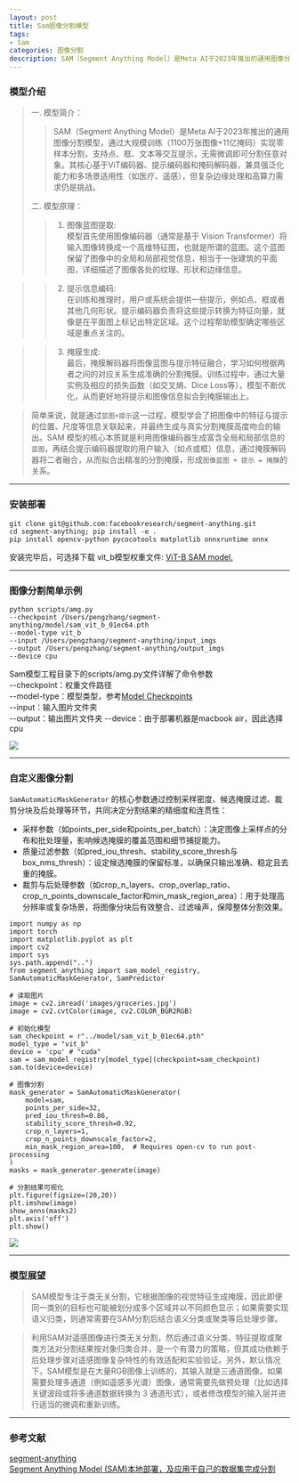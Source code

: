 ```yaml
---
layout: post
title: Sam图像分割模型
tags:
- Sam
categories: 图像分割
description: SAM（Segment Anything Model）是Meta AI于2023年推出的通用图像分割模型，通过大规模训练（1100万张图像+11亿掩码）实现零样本分割，支持点、框、文本等交互提示，无需微调即可分割任意对象。其核心基于ViT编码器、提示编码器和掩码解码器，兼具强泛化能力和多场景适用性（如医疗、遥感），但复杂边缘处理和高算力需求仍是挑战。✨
---
```


### 模型介绍
> 一. 模型简介：     
>> SAM（Segment Anything Model）是Meta AI于2023年推出的通用图像分割模型，通过大规模训练（1100万张图像+11亿掩码）实现零样本分割，支持点、框、文本等交互提示，无需微调即可分割任意对象。其核心基于ViT编码器、提示编码器和掩码解码器，兼具强泛化能力和多场景适用性（如医疗、遥感），但复杂边缘处理和高算力需求仍是挑战。          
> 
> 二. 模型原理：   
>> 1. 图像蓝图提取:    
模型首先使用图像编码器（通常是基于 Vision Transformer）将输入图像转换成一个高维特征图，也就是所谓的蓝图。这个蓝图保留了图像中的全局和局部视觉信息，相当于一张建筑的平面图，详细描述了图像各处的纹理、形状和边缘信息。

>> 2. 提示信息编码:   
在训练和推理时，用户或系统会提供一些提示，例如点、框或者其他几何形状。提示编码器负责将这些提示转换为特征向量，就像是在平面图上标记出特定区域。这个过程帮助模型确定哪些区域是重点关注的。

>> 3. 掩膜生成:     
最后，掩膜解码器将图像蓝图与提示特征融合，学习如何根据两者之间的对应关系生成准确的分割掩膜。训练过程中，通过大量实例及相应的损失函数（如交叉熵、Dice Loss等），模型不断优化，从而更好地将提示和图像信息拟合到掩膜输出上。

> 简单来说，就是通过`蓝图+提示`这一过程，模型学会了把图像中的特征与提示的位置、尺度等信息关联起来，并最终生成与真实分割掩膜高度吻合的输出。SAM 模型的核心本质就是利用图像编码器生成富含全局和局部信息的`蓝图`，再结合提示编码器提取的用户输入（如点或框）信息，通过掩膜解码器将二者融合，从而拟合出精准的分割掩膜，形成`图像蓝图 + 提示 = 掩膜`的关系。


---

### 安装部署

```
git clone git@github.com:facebookresearch/segment-anything.git
cd segment-anything; pip install -e .   
pip install opencv-python pycocotools matplotlib onnxruntime onnx
```

安装完毕后，可选择下载 vit_b模型权重文件: [ViT-B SAM model.](https://dl.fbaipublicfiles.com/segment_anything/sam_vit_b_01ec64.pth)

---

### 图像分割简单示例
```
python scripts/amg.py
--checkpoint /Users/pengzhang/segment-anything/model/sam_vit_b_01ec64.pth
--model-type vit_b
--input /Users/pengzhang/segment-anything/input_imgs
--output /Users/pengzhang/segment-anything/output_imgs
--device cpu
```
Sam模型工程目录下的scripts/amg.py文件详解了命令参数              
--checkpoint：权重文件路径    
--model-type：模型类型，参考[Model Checkpoints](https://github.com/facebookresearch/segment-anything?tab=readme-ov-file#model-checkpoints)     
--input：输入图片文件夹    
--output：输出图片文件夹
--device：由于部署机器是macbook air，因此选择cpu   

![](https://raw.githubusercontent.com/QuantPengPeng/quantpengpeng.github.io/refs/heads/master/_data/post_img/2025-05-07-sam/sam_dir.png)   


---

### 自定义图像分割

`SamAutomaticMaskGenerator` 的核心参数通过控制采样密度、候选掩膜过滤、裁剪分块及后处理等环节，共同决定分割结果的精细度和连贯性：

- 采样参数（如points_per_side和points_per_batch）：决定图像上采样点的分布和批处理量，影响候选掩膜的覆盖范围和细节捕捉能力。
- 质量过滤参数（如pred_iou_thresh、stability_score_thresh与 box_nms_thresh）：设定候选掩膜的保留标准，以确保只输出准确、稳定且去重的掩膜。
- 裁剪与后处理参数（如crop_n_layers、crop_overlap_ratio、crop_n_points_downscale_factor和min_mask_region_area）：用于处理高分辨率或复杂场景，将图像分块后有效整合、过滤噪声，保障整体分割效果。

```
import numpy as np
import torch
import matplotlib.pyplot as plt
import cv2
import sys
sys.path.append("..")
from segment_anything import sam_model_registry, SamAutomaticMaskGenerator, SamPredictor

# 读取图片
image = cv2.imread('images/groceries.jpg')
image = cv2.cvtColor(image, cv2.COLOR_BGR2RGB)

# 初始化模型
sam_checkpoint = r"../model/sam_vit_b_01ec64.pth"
model_type = "vit_b"
device = 'cpu' # "cuda"
sam = sam_model_registry[model_type](checkpoint=sam_checkpoint)
sam.to(device=device)

# 图像分割
mask_generator = SamAutomaticMaskGenerator(
    model=sam,
    points_per_side=32,
    pred_iou_thresh=0.86,
    stability_score_thresh=0.92,
    crop_n_layers=1,
    crop_n_points_downscale_factor=2,
    min_mask_region_area=100,  # Requires open-cv to run post-processing
)
masks = mask_generator.generate(image)

# 分割结果可视化
plt.figure(figsize=(20,20))
plt.imshow(image)
show_anns(masks2)
plt.axis('off')
plt.show()
```
![](https://raw.githubusercontent.com/QuantPengPeng/quantpengpeng.github.io/refs/heads/master/_data/post_img/2025-05-07-sam/sam_generate.png)   

---

### 模型展望
> SAM模型专注于类无关分割，它根据图像的视觉特征生成掩膜，因此即便同一类别的目标也可能被划分成多个区域并以不同颜色显示；如果需要实现语义归类，则通常需要在SAM分割后结合语义分类或聚类等后处理步骤。 

> 利用SAM对遥感图像进行类无关分割，然后通过语义分类、特征提取或聚类方法对分割结果按对象归类合并，是一个有潜力的策略，但其成功依赖于后处理步骤对遥感图像复杂特性的有效适配和实验验证。另外，默认情况下，SAM模型是在大量RGB图像上训练的，其输入就是三通道图像。如果需要处理多通道（例如遥感多光谱）图像，通常需要先做预处理（比如选择关键波段或将多通道数据转换为 3 通道形式），或者修改模型的输入层并进行适当的微调和重新训练。


---

### 参考文献
[segment-anything](https://github.com/facebookresearch/segment-anything?tab=readme-ov-file#model-checkpoints)   
[Segment Anything Model (SAM)本地部署，及应用于自己的数据集完成分割](https://blog.csdn.net/MayYou_SSS/article/details/132719786)    